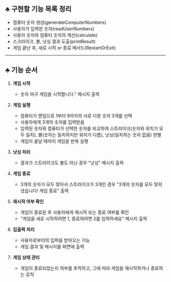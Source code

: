 ## ♣ 구현할 기능 목록 정리

- 컴퓨터 숫자 생성(generateComputerNumbers)
- 사용자가 입력한 숫자(readUserNumbers)
- 사용자 숫자와 컴퓨터 숫자의 계산(calculate)
- 스크라이크, 볼, 낫싱 결과 도출(printResult)
- 게임 끝난 후, 새로 시작 or 종료 메서드(RestartOrExit)

---
## ♣ 기능 순서

1. **게임 시작**
	+ 숫자 야구 게임을 시작합니다." 메시지 출력

2. **게임 실행**
	+ 컴퓨터가 랜덤으로 1부터 9까지의 서로 다른 숫자 3개를 선택<br>
	+ 사용자에게 3개의 숫자를 입력받음<br>
	+ 입력된 숫자와 컴퓨터가 선택한 숫자를 비교하여 스트라이크(숫자와 위치가 모두 일치), 볼(숫자는 일치하지만 위치가 다름), 낫싱(일치하는 숫자 없음) 판별<br>
	+ 게임이 끝날 때까지 게임을 반복 실행<br>

3. **낫싱 처리**
	+ 결과가 스트라이크도 볼도 아닌 경우 "낫싱" 메시지 출력

4. **게임 종료**
	+ 3개의 숫자가 모두 맞아서 스트라이크가 3개인 경우 "3개의 숫자를 모두 맞히셨습니다! 게임 종료" 출력

5. **재시작 여부 확인**
	+ 게임이 종료된 후 사용자에게 재시작 또는 종료 여부를 확인<br>
	+ "게임을 새로 시작하려면 1, 종료하려면 2를 입력하세요" 메시지 출력<br>

6. **입출력 처리**
	+ 사용자로부터의 입력을 받아오는 기능<br>
	+ 게임 결과 및 메시지를 화면에 출력<br>

7. **게임 상태 관리**
	+ 게임이 종료되었는지 여부를 추적하고, 그에 따라 게임을 재시작하거나 종료하는 로직
